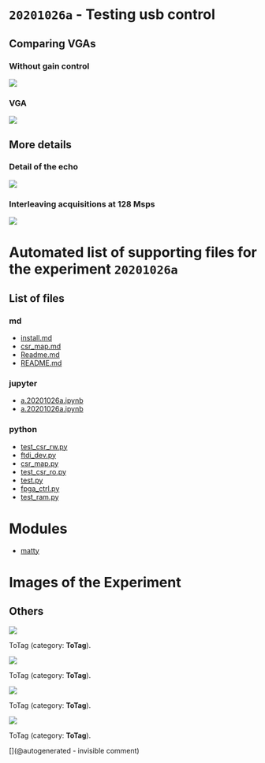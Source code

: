 # `20201026a` - Testing usb control

## Comparing VGAs

### Without gain control

![](/matty/20201026a/images/no_vga.png)

### VGA

![](/matty/20201026a/images/vga.png)

## More details

### Detail of the echo

![](/matty/20201026a/images/ping.png)

### Interleaving acquisitions at 128 Msps

![](/matty/20201026a/images/128msps.png)


# Automated list of supporting files for the __experiment `20201026a`__

## List of files

### md

* [install.md](/matty/20201026a/install.md)
* [csr_map.md](/matty/20201026a/fpga_ctrl/csr_map.md)
* [Readme.md](/matty/20201026a/Readme.md)
* [README.md](/matty/20201026a/fpga_ctrl/README.md)


### jupyter

* [a.20201026a.ipynb](/matty/20201026a/fpga_ctrl/a.20201026a.ipynb)
* [a.20201026a.ipynb](/matty/20201031a/fpga_ctrl/a.20201026a.ipynb)


### python

* [test_csr_rw.py](/matty/20201026a/fpga_ctrl/test_csr_rw.py)
* [ftdi_dev.py](/matty/20201026a/fpga_ctrl/ftdi_dev.py)
* [csr_map.py](/matty/20201026a/fpga_ctrl/csr_map.py)
* [test_csr_ro.py](/matty/20201026a/fpga_ctrl/test_csr_ro.py)
* [test.py](/matty/20201026a/fpga_ctrl/test.py)
* [fpga_ctrl.py](/matty/20201026a/fpga_ctrl/fpga_ctrl.py)
* [test_ram.py](/matty/20201026a/fpga_ctrl/test_ram.py)





# Modules

* [matty](/matty/)




# Images of the Experiment

## Others

![](/matty/20201026a/images/no_vga.png)

ToTag (category: __ToTag__).

![](/matty/20201026a/images/vga.png)

ToTag (category: __ToTag__).

![](/matty/20201026a/images/ping.png)

ToTag (category: __ToTag__).

![](/matty/20201026a/images/128msps.png)

ToTag (category: __ToTag__).










[](@autogenerated - invisible comment)